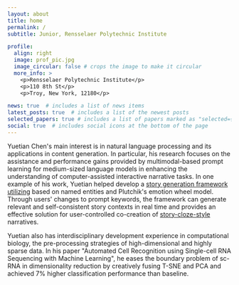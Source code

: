 ```yaml
---
layout: about
title: home
permalink: /
subtitle: Junior, Rensselaer Polytechnic Institute

profile:
  align: right
  image: prof_pic.jpg
  image_circular: false # crops the image to make it circular
  more_info: >
    <p>Rensselaer Polytechnic Institute</p>
    <p>110 8th St</p>
    <p>Troy, New York, 12180</p>

news: true  # includes a list of news items
latest_posts: true  # includes a list of the newest posts
selected_papers: true # includes a list of papers marked as "selected={true}"
social: true  # includes social icons at the bottom of the page
---
```


Yuetian Chen's main interest is in natural language processing and its applications in content generation. In particular, his research focuses on the assistance and performance gains provided by multimodal-based prompt learning for medium-sized language models in enhancing the understanding of computer-assisted interactive narrative tasks. In one example of his work, Yuetian helped develop a [story generation framework utilizing](http://vsg-ek.herokuapp.com/) based on named entities and Plutchik's emotion wheel model. Through users' changes to prompt keywords, the framework can generate relevant and self-consistent story contexts in real time and provides an effective solution for user-controlled co-creation of [story-cloze-style](https://cs.rochester.edu/nlp/rocstories/) narratives. 

Yuetian also has interdisciplinary development experience in computational biology, the pre-processing strategies of high-dimensional and highly sparse data. In his paper "Automated Cell Recognition using Single-cell RNA Sequencing with Machine Learning", he eases the boundary problem of sc-RNA in dimensionality reduction by creatively fusing T-SNE and PCA and achieved 7% higher classification performance than baseline.

<!-- Write your biography here. Tell the world about yourself. Link to your favorite [subreddit](http://reddit.com). You can put a picture in, too. The code is already in, just name your picture `prof_pic.jpg` and put it in the `img/` folder.

Put your address / P.O. box / other info right below your picture. You can also disable any of these elements by editing `profile` property of the YAML header of your `_pages/about.md`. Edit `_bibliography/papers.bib` and Jekyll will render your [publications page](/al-folio/publications/) automatically.

Link to your social media connections, too. This theme is set up to use [Font Awesome icons](https://fontawesome.com/) and [Academicons](https://jpswalsh.github.io/academicons/), like the ones below. Add your Facebook, Twitter, LinkedIn, Google Scholar, or just disable all of them.
